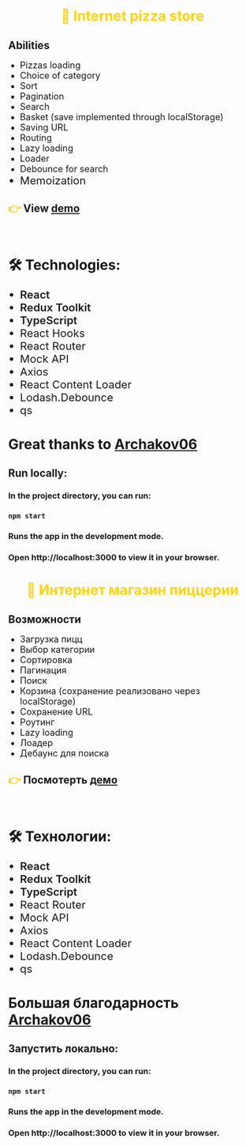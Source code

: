 <h1 style="color:#ffd500;" align="center">🍕 Internet pizza store</h1>

<h2> Abilities </h2>
<ul>
    <li style="font-size: 18px;">Pizzas loading</li>
    <li style="font-size: 18px;">Choice of category</li>
    <li style="font-size: 18px;">Sort</li>
    <li style="font-size: 18px;">Pagination</li>
    <li style="font-size: 18px;">Search</li>
    <li style="font-size: 18px;">Basket (save implemented through localStorage)</li>
    <li style="font-size: 18px;">Saving URL</li>
    <li style="font-size: 18px;">Routing</li>
    <li style="font-size: 18px;">Lazy loading</li>
    <li style="font-size: 18px;">Loader</li>
    <li style="font-size: 18px;">Debounce for search</li>
    <li style="font-size: 22px;">Memoization</li>
</ul>

<h2><span style="color:#ffd500;">👉</span> View <a href='https://yueuwu.github.io/pizza/'>demo</a></h2>
<br>
<h1>🛠️ Technologies:</h1>
<ul>
    <li style="font-size: 22px; font-weight: 600;">React</li>
    <li style="font-size: 22px; font-weight: 600;">Redux Toolkit</li>
    <li style="font-size: 22px; font-weight: 600;">TypeScript</li>
    <li style="font-size: 22px;">React Hooks</li>
    <li style="font-size: 22px;">React Router</li>
    <li style="font-size: 22px;">Mock API</li>
    <li style="font-size: 22px;">Axios</li>
    <li style="font-size: 22px;">React Content Loader</li>
    <li style="font-size: 22px;">Lodash.Debounce</li>
    <li style="font-size: 22px;">qs</li>
</ul>

<h1>Great thanks to <a href="https://github.com/Archakov06">Archakov06</a></h1>

<h2>Run locally: </h2>

<h3>In the project directory, you can run:</h3>

### `npm start`

<h3>Runs the app in the development mode.</h3>
<h3>Open http://localhost:3000 to view it in your browser.</h3>


<h1 style="color:#ffd500;" align="center">🍕 Интернет магазин пиццерии</h1>

## Возможности

<ul>
    <li style="font-size: 18px;">Загрузка пицц</li>
    <li style="font-size: 18px;">Выбор категории</li>
    <li style="font-size: 18px;">Сортировка</li>
    <li style="font-size: 18px;">Пагинация</li>
    <li style="font-size: 18px;">Поиск</li>
    <li style="font-size: 18px;">Корзина (сохранение реализовано через localStorage)</li>
    <li style="font-size: 18px;">Сохранение URL</li>
    <li style="font-size: 18px;">Роутинг</li>
    <li style="font-size: 18px;">Lazy loading</li>
    <li style="font-size: 18px;">Лоадер</li>
    <li style="font-size: 18px;">Дебаунс для поиска</li>
</ul>

<h2><span style="color:#ffd500;">👉</span> Посмотерть <a href='https://yueuwu.github.io/pizza/'>демо</a></h2>
<br>
<h1>🛠️ Технологии:</h1>
<ul>
    <li style="font-size: 22px; font-weight: 600;">React</li>
    <li style="font-size: 22px; font-weight: 600;">Redux Toolkit</li>
    <li style="font-size: 22px; font-weight: 600;">TypeScript</li>
    <li style="font-size: 22px;">React Router</li>
    <li style="font-size: 22px;">Mock API</li>
    <li style="font-size: 22px;">Axios</li>
    <li style="font-size: 22px;">React Content Loader</li>
    <li style="font-size: 22px;">Lodash.Debounce</li>
    <li style="font-size: 22px;">qs</li>
</ul>

<h1>Большая благодарность <a href="https://github.com/Archakov06">Archakov06</a></h1>

<h2>Запустить локально: </h2>

<h3>In the project directory, you can run:</h3>

### `npm start`

<h3>Runs the app in the development mode.</h3>
<h3>Open http://localhost:3000 to view it in your browser.</h3>


